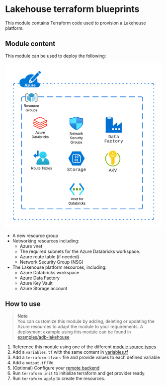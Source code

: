 # Lakehouse terraform blueprints

This module contains Terraform code used to provision a Lakehouse platform.

## Module content

This module can be used to deploy the following:

![Azure Lakehouse platform](https://raw.githubusercontent.com/databricks/terraform-databricks-examples/main/modules/adb-lakehouse/images/azure_lakehouse_platform_diagram.png?raw=true)

* A new resource group
* Networking resources including:
  * Azure vnet
  * The required subnets for the Azure Databricks workspace.
  * Azure route table (if needed)
  * Network Security Group (NSG)
* The Lakehouse platform resources, including:
  * Azure Databricks workspace
  * Azure Data Factory
  * Azure Key Vault
  * Azure Storage account

## How to use

> **Note**  
> You can customize this module by adding, deleting or updating the Azure resources to adapt the module to your requirements.
> A deployment example using this module can be found in [examples/adb-lakehouse](../../examples/adb-lakehouse)

1. Reference this module using one of the different [module source types](https://developer.hashicorp.com/terraform/language/modules/sources)
2. Add a `variables.tf` with the same content in [variables.tf](variables.tf)
3. Add a `terraform.tfvars` file and provide values to each defined variable
4. Add a `output.tf` file.
5. (Optional) Configure your [remote backend](https://developer.hashicorp.com/terraform/language/settings/backends/azurerm)
6. Run `terraform init` to initialize terraform and get provider ready.
7. Run `terraform apply` to create the resources.
